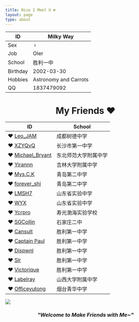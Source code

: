 ```yaml
---
title: Nice 2 Meet U ❤
layout: page
type: about
---
```


ID | Milky Way
------------ | -------------
Sex| ♀
Job | OIer
School | 胜利一中
Birthday | 2002-03-30
Hobbies | Astronomy and Carrots
QQ | 1837479092

# <center>My Friends ❤</center>

ID | School
---------- | ----------
❤ [Leo_JAM](https://blog.csdn.net/fcb_x) | 成都树德中学
❤ [XZYQvQ](https://www.k-xzy.xyz/) | 长沙市第一中学
❤ [Michael_Bryant](https://lfd2002.com/) | 东北师范大学附属中学
❤ [Yirannn](https://yirannn.com/) | 吉林大学附属中学
❤ [Mys.C.K](https://blog.csdn.net/mys_c_k) | 青岛第二中学
❤ [forever_shi](https://blog.csdn.net/forever_shi) | 青岛第二中学
❤ [LMSH7](http://www.cnblogs.com/lmsh7) | 山东省实验中学
❤ [WYX](https://www.cnblogs.com/wyxwyx/) | 山东省实验中学
❤ [Ycrpro](http://ycrpro.com/) | 寿光渤海实验学校
❤ [SGCollin](https://www.cnblogs.com/SGCollin/) | 石家庄二中
❤ [Cansult](https://www.cansult.ga/) | 胜利第一中学
❤ [Captain Paul](https://www.luogu.org/blog/Captain-Paul/) | 胜利第一中学
❤ [Dispwnl](https://a-failure.github.io/) | 胜利第一中学
❤ [Slr](http://www.cnblogs.com/Slrslr/) | 胜利第一中学
❤ [Victorique](https://www.cnblogs.com/victorique/) | 胜利第一中学
❤ [Labelray](http://labelray.top) | 山西大学附属中学
❤ [Officeyutong](https://yutong.site/) | 烟台青华中学

![](https://milky-w.github.io/assets/images/avatar.gif)

### *<center>"Welcome to Make Friends with Me~"</center>*
